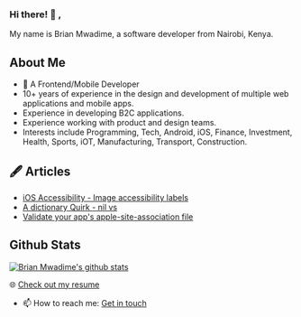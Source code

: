 ### Hi there! 👋 , 
My name is Brian Mwadime, a software developer from Nairobi, Kenya.

## About Me
- 🚀 A Frontend/Mobile Developer 
- 10+ years of experience in the design and development of multiple web applications and mobile apps.
- Experience in developing B2C applications.
- Experience working with product and design teams.
- Interests include Programming, Tech, Android, iOS, Finance, Investment, Health, Sports, iOT, Manufacturing, Transport, Construction.

## 🖋 Articles
- [iOS Accessibility - Image accessibility labels](https://www.linkedin.com/pulse/ios-accessibility-image-labels-brian-mwadime-rfojf)
- [A dictionary Quirk - nil vs <nil>](https://www.linkedin.com/pulse/dictionary-quirk-nil-vs-brian-mwadime-4y24f)
- [Validate your app's apple-site-association file](https://www.linkedin.com/pulse/checking-validity-apples-app-site-association-file-brian-mwadime-wimnf)

## Github Stats

[![Brian Mwadime's github stats](https://github-readme-stats.vercel.app/api?username=brianmwadime&show_icons=true&line_height=21&show_icons=true)](https://github.com/brianmwadime)

🌐 [Check out my resume](https://www.linkedin.com/in/bmwak/)

- 📫 How to reach me: [Get in touch](mailto:brian.mwadime@gmail.com)
